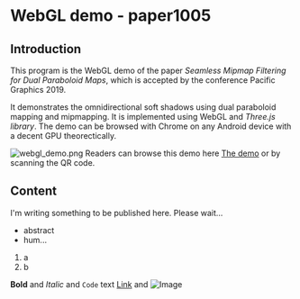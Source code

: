 # WebGL demo - paper1005

## Introduction
This program is the WebGL demo of the paper _Seamless Mipmap Filtering for Dual Paraboloid Maps_, which is accepted by the conference Pacific Graphics 2019. 

It demonstrates the omnidirectional soft shadows using dual paraboloid mapping and mipmapping. It is implemented using WebGL and _Three.js library_. The demo can be browsed with Chrome on any Android device with a decent GPU theorectically. 

![webgl_demo.png](https://github.com/wzni/paper1005/blob/master/webgl_demo.png)
Readers can browse this demo here [The demo](https://wzni.github.io/paper1005/) or by scanning the QR code.


## Content



I'm writing something to be published here.
Please wait...
- abstract
- hum... 
1. a
2. b

**Bold** and _Italic_ and `Code` text
[Link](url) and ![Image](src)

